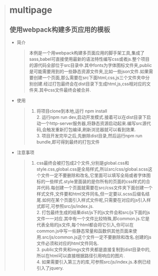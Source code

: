># multipage
>## 使用webpack构建多页应用的模板
> * 简介
>     >  本例是一个用webpack构建多页面应用的脚手架工具,集成了sass,babel可直接使用最新的语法特性编写css或者js.整个项目的源代码全部位于src目录中.其中fonts为字体图标文件夹,public是可能需要用到的一些静态资源文件夹,比如一些json文件.如果需要创建一个页面,那么需要在src下面html,css,js三个文件夹中分别创建.经过打包最终会在dist目录下生成html,js,css相对应的文件夹.其中css文件最终会被合并.
> * 使用
>     > 1. 将项目clone到本地,运行 npm install  
        2. 运行npm run dev,启动开发模式.接着可以在dist目录下启动一个http-server服务器,将静态资源启动起来.编写src源代码,会触发重新打包编译,刷新浏览器就可以看到效果.  
        3. 项目开发完毕之后,先删除dist目录,然后运行npm run bundle,即可得到最终的打包文件  
> * 注意事项
>      > 1. css最终会被打包成2个文件,分别是global.css和style.css,global.css是全局样式,所以src/css/global.scss这个文件一定不要删除和改名,它里面可以填写全局或者字体图标的一些样式.style里面装的是你所有的页面的css样式的合并代码.每创建一个页面就需要在src/css文件夹下面创建一个样式文件,文件要和html文件同名,但一定要以.scss后缀名结尾.如何在某个页面引入样式文件呢,只需要在对应的js引入样式即可,可参照src/js/index.js.    
         2. 打包最终生成的结果dist/js下的js文件会和src/js下面的js文件一一对应.其中有一个文件比较特殊,即common.js.它是代表全局的js文件,每个html都会将它引入,你可以在common.js中写一些静态常量和函数供其他页面来使用.src/js/common.js这个文件一定不要删除和改名.创建的js文件必须和对应的html文件同名.  
         3. public文件夹和imgs文件夹都是直接复制到dist目录中的,所以在html可以直接根据路径引用响应的图片.    
         4. 如果需要引入第三方的库,可参照src/js/index.js.本例已经引入了jquery.            
